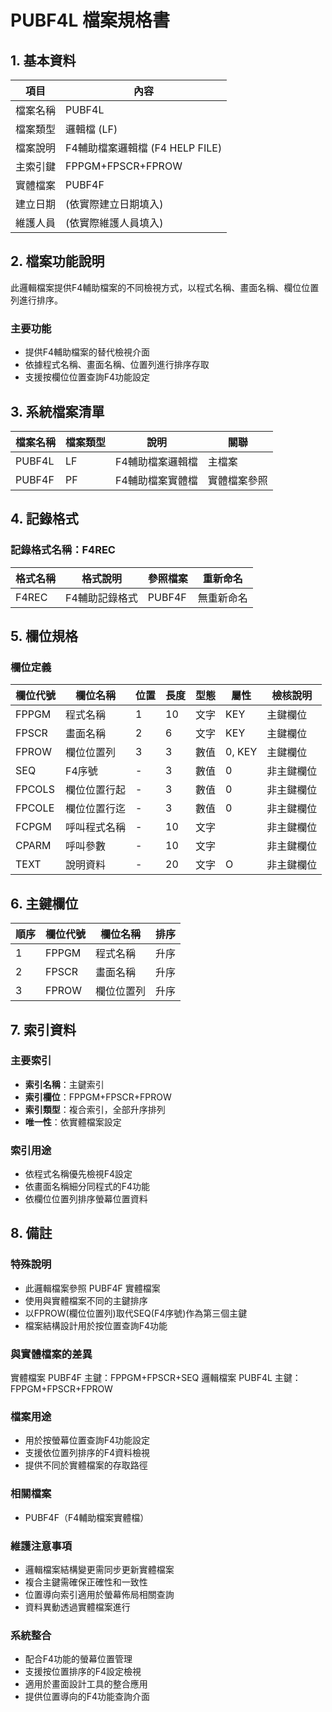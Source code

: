 # PUBF4L 檔案規格書

## 1. 基本資料

| 項目 | 內容 |
|------|------|
| 檔案名稱 | PUBF4L |
| 檔案類型 | 邏輯檔 (LF) |
| 檔案說明 | F4輔助檔案邏輯檔 (F4 HELP FILE) |
| 主索引鍵 | FPPGM+FPSCR+FPROW |
| 實體檔案 | PUBF4F |
| 建立日期 | (依實際建立日期填入) |
| 維護人員 | (依實際維護人員填入) |

## 2. 檔案功能說明

此邏輯檔案提供F4輔助檔案的不同檢視方式，以程式名稱、畫面名稱、欄位位置列進行排序。

### 主要功能
- 提供F4輔助檔案的替代檢視介面
- 依據程式名稱、畫面名稱、位置列進行排序存取
- 支援按欄位位置查詢F4功能設定

## 3. 系統檔案清單

| 檔案名稱 | 檔案類型 | 說明 | 關聯 |
|----------|----------|------|------|
| PUBF4L | LF | F4輔助檔案邏輯檔 | 主檔案 |
| PUBF4F | PF | F4輔助檔案實體檔 | 實體檔案參照 |

## 4. 記錄格式

### 記錄格式名稱：F4REC

| 格式名稱 | 格式說明 | 參照檔案 | 重新命名 |
|----------|----------|----------|----------|
| F4REC | F4輔助記錄格式 | PUBF4F | 無重新命名 |

## 5. 欄位規格

### 欄位定義

| 欄位代號 | 欄位名稱 | 位置 | 長度 | 型態 | 屬性 | 檢核說明 |
|----------|----------|------|------|------|------|----------|
| FPPGM | 程式名稱 | 1 | 10 | 文字 | KEY | 主鍵欄位 |
| FPSCR | 畫面名稱 | 2 | 6 | 文字 | KEY | 主鍵欄位 |
| FPROW | 欄位位置列 | 3 | 3 | 數值 | 0, KEY | 主鍵欄位 |
| SEQ | F4序號 | - | 3 | 數值 | 0 | 非主鍵欄位 |
| FPCOLS | 欄位位置行起 | - | 3 | 數值 | 0 | 非主鍵欄位 |
| FPCOLE | 欄位位置行迄 | - | 3 | 數值 | 0 | 非主鍵欄位 |
| FCPGM | 呼叫程式名稱 | - | 10 | 文字 | | 非主鍵欄位 |
| CPARM | 呼叫參數 | - | 10 | 文字 | | 非主鍵欄位 |
| TEXT | 說明資料 | - | 20 | 文字 | O | 非主鍵欄位 |

## 6. 主鍵欄位

| 順序 | 欄位代號 | 欄位名稱 | 排序 |
|------|----------|----------|------|
| 1 | FPPGM | 程式名稱 | 升序 |
| 2 | FPSCR | 畫面名稱 | 升序 |
| 3 | FPROW | 欄位位置列 | 升序 |

## 7. 索引資料

### 主要索引
- **索引名稱**：主鍵索引
- **索引欄位**：FPPGM+FPSCR+FPROW
- **索引類型**：複合索引，全部升序排列
- **唯一性**：依實體檔案設定

### 索引用途
- 依程式名稱優先檢視F4設定
- 依畫面名稱細分同程式的F4功能
- 依欄位位置列排序螢幕位置資料

## 8. 備註

### 特殊說明
- 此邏輯檔案參照 PUBF4F 實體檔案
- 使用與實體檔案不同的主鍵排序
- 以FPROW(欄位位置列)取代SEQ(F4序號)作為第三個主鍵
- 檔案結構設計用於按位置查詢F4功能

### 與實體檔案的差異
實體檔案 PUBF4F 主鍵：FPPGM+FPSCR+SEQ
邏輯檔案 PUBF4L 主鍵：FPPGM+FPSCR+FPROW

### 檔案用途
- 用於按螢幕位置查詢F4功能設定
- 支援依位置列排序的F4資料檢視
- 提供不同於實體檔案的存取路徑

### 相關檔案
- PUBF4F（F4輔助檔案實體檔）

### 維護注意事項
- 邏輯檔案結構變更需同步更新實體檔案
- 複合主鍵需確保正確性和一致性
- 位置導向索引適用於螢幕佈局相關查詢
- 資料異動透過實體檔案進行

### 系統整合
- 配合F4功能的螢幕位置管理
- 支援按位置排序的F4設定檢視
- 適用於畫面設計工具的整合應用
- 提供位置導向的F4功能查詢介面 